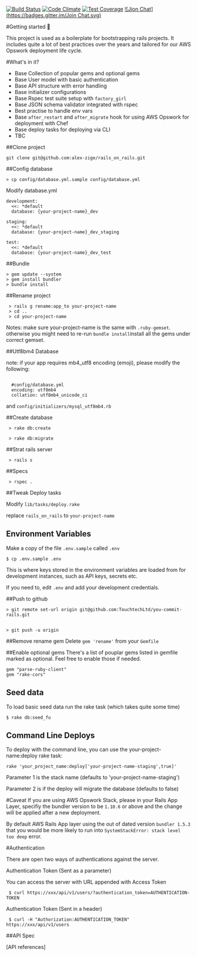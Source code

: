 [![Build Status](https://travis-ci.org/alex-zige/rails_on_rails.svg?branch=master)](http://travis-ci.org/alex-zige/rails_on_rails)
[![Code Climate](https://codeclimate.com/github/alex-zige/rails_on_rails/badges/gpa.svg)](https://codeclimate.com/github/alex-zige/rails_on_rails)
[![Test Coverage](https://codeclimate.com/github/alex-zige/rails_on_rails/badges/coverage.svg)](https://codeclimate.com/github/alex-zige/rails_on_rails/coverage)
[![Jion Chat](https://badges.gitter.im/Join Chat.svg)](https://gitter.im/alex-zige/rails_on_rails)

#Getting started 🚀

This project is used as a boilerplate for bootstrapping rails projects.
It includes quite a lot of best practices over the years and tailored for our AWS Opswork deployment life cycle.

#What's in it?
* Base Collection of popular gems and optional gems
* Base User model with basic authentication
* Base API structure with error handling
* Base initializer configurations
* Base Rspec test suite setup with ``factory_girl``
* Base JSON schema validator integrated with rspec
* Best practise to handle env vars
* Base ``after_restart`` and ``after_migrate`` hook for using AWS Opswork for deployment with Chef
* Base deploy tasks for deploying via CLI
* TBC

##Clone project

```
git clone git@github.com:alex-zige/rails_on_rails.git

```

##Config database
```
> cp config/database.yml.sample config/database.yml

```

Modify database.yml


```
development:
  <<: *default
  database: {your-project-name}_dev

staging:
  <<: *default
  database: {your-project-name}_dev_staging

test:
  <<: *default
  database: {your-project-name}_dev_test

```


##Bundle

```
> gem update --system
> gem install bundler
> bundle install

```

##Rename project

```
 > rails g rename:app_to your-project-name
 > cd ..
 > cd your-project-name

```
Notes: make sure your-project-name is the same with ``.ruby-gemset``. otherwise you might need to re-run ``bundle install``install all the gems under correct gemset.


##Utf8bm4 Database

note: if your app requires mb4_utf8 encoding (emoji), please modify the following:

```

  #config/database.yml
  encoding: utf8mb4
  collation: utf8mb4_unicode_ci

```

and ``config/initializers/mysql_utf8mb4.rb``


##Create database

```
 > rake db:create

 > rake db:migrate
```

##Strat rails server

```
 > rails s

```


##Specs

```
 > rspec .

```

##Tweak Deploy tasks

Modify ``lib/tasks/deploy.rake``

replace ``rails_on_rails`` to ``your-project-name``



## Environment Variables

Make a copy of the file `.env.sample` called `.env`

    $ cp .env.sample .env

This is where keys stored in the environment variables are loaded from for
development instances, such as API keys, secrets etc.

If you need to, edit `.env` and add your development credentials.

##Push to github

```
> git remote set-url origin git@github.com:TouchtechLtd/you-commit-rails.git


> git push -u origin

```

##Remove rename gem
Delete ``gem 'rename'`` from your ``Gemfile``

##Enable optional gems
There's a list of pouplar gems listed in gemfile marked as optional. Feel free to enable those if needed.

```
gem "parse-ruby-client"
gem "rake-cors"

```


## Seed data

To load basic seed data
run the rake task (which takes quite some time)

    $ rake db:seed_fu

## Command Line Deploys
To deploy with the command line, you can use the your-project-name:deploy rake task:

```
rake 'your_project_name:deploy['your-project-name-staging',true]'
```

Parameter 1 is the stack name (defaults to 'your-project-name-staging')

Parameter 2 is if the deploy will migrate the database (defaults to false)


#Caveat
If you are using AWS Opswork Stack, please in your Rails App Layer, specifiy the bundler version to be ``1.10.6`` or above and the change will be applied after a new deployment.

By default AWS Rails App layer using the out of dated version ``bundler 1.5.3`` that you would be more likely to run into ``SystemStackError: stack level too deep`` error.


#Authentication

There are open two ways of authentications against the server.

Authentication Token (Sent as a parameter)

You can access the server with URL appended with Access Token

`` $ curl https://xxx/api/v1/users/?authentication_token=AUTHENTICATION-TOKEN``

Authentication Token (Sent in a header)

`` $ curl -H "Authorization:AUTHENTICATION_TOKEN" https://xxx/api/v1/users``

##API Spec

[API references]
